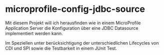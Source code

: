 # microprofile-config-jdbc-source

Mit diesem Projekt will ich herausfinden wie in einem MicroProfile Application Server die Konfiguration über eine JDBC Datasource implementiert werden kann.

Im Speziellen unter berücksichtigung der unterschiedlichen Lifecycles von CDI und SPI sowie die Testbarkeit in einem JUnit Test.

